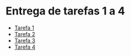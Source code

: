 # Entrega de tarefas 1 a 4

- [Tarefa 1](./tarefa-1.md)
- [Tarefa 2](./tarefa-2.md)
- [Tarefa 3](./tarefa-3.md)
- [Tarefa 4](./tarefa-4.md)
